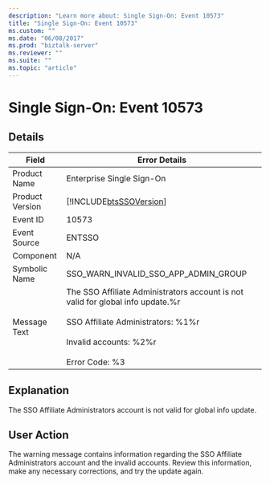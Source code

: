 ```yaml
---
description: "Learn more about: Single Sign-On: Event 10573"
title: "Single Sign-On: Event 10573"
ms.custom: ""
ms.date: "06/08/2017"
ms.prod: "biztalk-server"
ms.reviewer: ""
ms.suite: ""
ms.topic: "article"
---
```

# Single Sign-On: Event 10573
## Details  
  
| Field | Error Details|
|-----------------|----------------------------------------------------------------------------------------------------------------------------------------------------------------------------------------------|
|  Product Name   |                                                                                  Enterprise Single Sign-On                                                                                   |
| Product Version |                                                                  [!INCLUDE[btsSSOVersion](../includes/btsssoversion-md.md)]                                                                  |
|    Event ID     |                                                                                            10573                                                                                             |
|  Event Source   |                                                                                            ENTSSO                                                                                            |
|    Component    |                                                                                             N/A                                                                                              |
|  Symbolic Name  |                                                                             SSO_WARN_INVALID_SSO_APP_ADMIN_GROUP                                                                             |
|  Message Text   | The SSO Affiliate Administrators account is not valid for global info update.%r<br /><br /> SSO Affiliate Administrators: %1%r<br /><br /> Invalid accounts: %2%r<br /><br /> Error Code: %3 |
  
## Explanation  
 The SSO Affiliate Administrators account is not valid for global info update.  
  
## User Action  
 The warning message contains information regarding the SSO Affiliate Administrators account and the invalid accounts. Review this information, make any necessary corrections, and try the update again.
